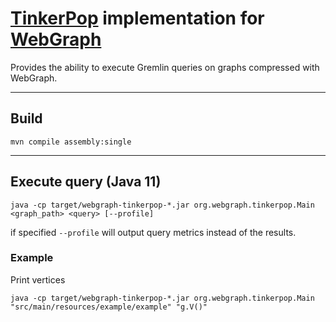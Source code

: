 # [TinkerPop](https://tinkerpop.apache.org/) implementation for [WebGraph](https://webgraph.di.unimi.it/)
Provides the ability to execute Gremlin queries on graphs compressed with WebGraph.
________
## Build

```shell
mvn compile assembly:single
```
________________
## Execute query (Java 11)

```shell
java -cp target/webgraph-tinkerpop-*.jar org.webgraph.tinkerpop.Main <graph_path> <query> [--profile]
```

if specified `--profile` will output query metrics instead of the results.
### Example
Print vertices
```shell
java -cp target/webgraph-tinkerpop-*.jar org.webgraph.tinkerpop.Main "src/main/resources/example/example" "g.V()" 
```
